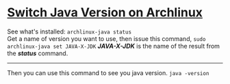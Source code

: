 # [Switch Java Version on Archlinux](https://github.com/Jasmine-liang/gitblog/issues/6)

See what's installed:
`archlinux-java status`          
Get a name of version you want to use, then issue this command,
`sudo archlinux-java set JAVA-X-JDK`    **_JAVA-X-JDK_** is the name of the result from the **_status_** command.

---

Then you can use this command to see you java version.
`java -version`